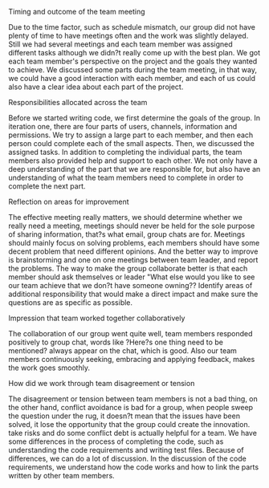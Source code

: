 Timing and outcome of the team meeting

Due to the time factor, such as schedule mismatch, our group did not have plenty of time to have meetings often and the work was slightly delayed. Still we had several meetings and each team member was assigned different tasks although we didn?t really come up with the best plan. We got each team member's perspective on the project and the goals they wanted to achieve. We discussed some parts during the team meeting, in that way, we could have a good interaction with each member, and each of us could also have a clear idea about each part of the project. 


Responsibilities allocated across the team

Before we started writing code, we first determine the goals of the group. In iteration one, there are four parts of users, channels, information and permissions. We try to assign a large part to each member, and then each person could complete each of the small aspects. Then, we discussed the assigned tasks. In addition to completing the individual parts, the team members also provided help and support to each other. We not only have a deep understanding of the part that we are responsible for, but also have an understanding of what the team members need to complete in order to complete the next part.

Reflection on areas for improvement

The effective meeting really matters, we should determine whether we really need a meeting, meetings should never be held for the sole purpose of sharing information, that?s what email, group chats are for. Meetings should mainly focus on solving problems, each members should have some decent problem that need different opinions. And the better way to improve is brainstorming and one on one meetings between team leader, and report the problems. The way to make the group collaborate better is that each member should ask themselves or leader "What else would you like to see our team achieve that we don?t have someone owning?? Identify areas of additional responsibility that would make a direct impact and  make sure the questions are as specific as possible. 

Impression that team worked together collaboratively

The collaboration of our group went quite well, team members responded positively to group chat, words like ?Here?s one thing need to be mentioned? always appear on the chat, which is good. Also our team members continuously seeking, embracing and applying feedback, makes the work goes smoothly.

How did we work through team disagreement or tension

The disagreement or tension between team members is not a bad thing, on the other hand, conflict avoidance is bad for a group, when people sweep the question under the rug, it doesn?t mean that the issues have been solved, it lose the opportunity that the group could create the innovation. take risks and do some conflict debt is actually helpful for a team. We have some differences in the process of completing the code, such as understanding the code requirements and writing test files. Because of differences, we can do a lot of discussion. In the discussion of the code requirements, we understand how the code works and how to link the parts written by other team members.
